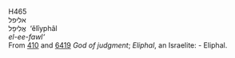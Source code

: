 <body>
  <p>H465<br>  אליפל  <br> אֱלִיפָל  ‎  ‘ĕlı̂yphâl  <br><i>el-ee-fawl‘ </i><br>From <a href="h0410.htm">410</a> and <a href="h6419.htm">6419</a>  <i>God</i> <i>of</i> <i>judgment</i>; <i>Eliphal</i>, an Israelite: - Eliphal.<br></p>
 </body>